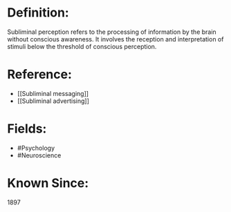 

# Definition:
Subliminal perception refers to the processing of information by the brain without conscious awareness. It involves the reception and interpretation of stimuli below the threshold of conscious perception.

# Reference:
- [[Subliminal messaging]]
- [[Subliminal advertising]]

# Fields: 
- #Psychology
- #Neuroscience

# Known Since:
1897

